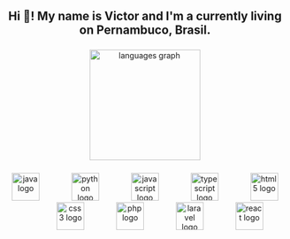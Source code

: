 <h2 align="center">Hi 🖖! My name is Victor and I'm a currently living on Pernambuco, Brasil.</h2>

###

<div align="center">
  <img src="https://github-readme-stats.vercel.app/api/top-langs?username=VictorGDM&locale=pt-br&hide_title=true&layout=compact&card_width=320&langs_count=6&theme=github_dark&hide_border=false&order=2" height="200" alt="languages graph"  />
</div>

###

<!-- <div align="center">
  <img src="https://img.shields.io/static/v1?message=LinkedIn&logo=linkedin&label=&color=000000&logoColor=white&labelColor=&style=flat" height="30" alt="linkedin logo"  />
  <img src="https://img.shields.io/static/v1?message=Gmail&logo=gmail&label=&color=000000&logoColor=white&labelColor=&style=flat" height="30" alt="gmail logo"  />
  <img src="https://img.shields.io/static/v1?message=Whatsapp&logo=whatsapp&label=&color=000000&logoColor=white&labelColor=&style=flat" height="30" alt="whatsapp logo"  />
  <img src="https://img.shields.io/static/v1?message=Instagram&logo=instagram&label=&color=000000&logoColor=white&labelColor=&style=flat" height="30" alt="instagram logo"  />
</div> -->

###

<div align="center">
  <img src="https://skillicons.dev/icons?i=java" height="50" alt="java logo"  />
  <img width="50" />
  <img src="https://cdn.jsdelivr.net/gh/devicons/devicon/icons/python/python-plain.svg" height="50" alt="python logo"  />
  <img width="50" />
  <img src="https://cdn.simpleicons.org/javascript/F7DF1E" height="50" alt="javascript logo"  />
  <img width="50" />
  <img src="https://cdn.jsdelivr.net/gh/devicons/devicon/icons/typescript/typescript-plain.svg" height="50" alt="typescript logo"  />
  <img width="50" />
  <img src="https://cdn.simpleicons.org/html5/E34F26" height="50" alt="html5 logo"  />
  <img width="50" />
  <img src="https://cdn.simpleicons.org/css3/1572B6" height="50" alt="css3 logo"  />
  <img width="50" />
  <img src="https://skillicons.dev/icons?i=php" height="50" alt="php logo"  />
  <img width="50" />
  <img src="https://cdn.simpleicons.org/laravel/FF2D20" height="50" alt="laravel logo"  />
  <img width="50" />
  <img src="https://cdn.jsdelivr.net/gh/devicons/devicon/icons/react/react-original.svg" height="50" alt="react logo"  />
</div>

###
<!--
**VictorGDM/VictorGDM** is a ✨ _special_ ✨ repository because its `README.md` (this file) appears on your GitHub profile.

Here are some ideas to get you started:

- 🔭 I’m currently working on ...
- 🌱 I’m currently learning ...
- 👯 I’m looking to collaborate on ...
- 🤔 I’m looking for help with ...
- 💬 Ask me about ...
- 📫 How to reach me: ...
- 😄 Pronouns: ...
- ⚡ Fun fact: ...
-->
